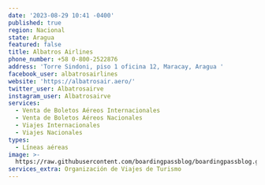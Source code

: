 ```yaml
---
date: '2023-08-29 10:41 -0400'
published: true
region: Nacional
state: Aragua
featured: false
title: Albatros Airlines
phone_number: +58 0-800-2522876
address: 'Torre Sindoni, piso 1 oficina 12, Maracay, Aragua '
facebook_user: albatrosairlines
website: 'https://albatrosair.aero/'
twitter_user: Albatrosairve
instagram_user: Albatrosairve
services:
  - Venta de Boletos Aéreos Internacionales
  - Venta de Boletos Aéreos Nacionales
  - Viajes Internacionales
  - Viajes Nacionales
types:
  - Líneas aéreas
image: >-
  https://raw.githubusercontent.com/boardingpassblog/boardingpassblog.github.io/main/assets/images/Albatros-Airlines-Logo.jpg
services_extra: Organización de Viajes de Turismo
---
```

